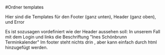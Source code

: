 #Ordner templates 

Hier sind die Templates für den Footer (ganz unten), Header (ganz oben), und Error

Es ist sozusagen vordefiniert wie der Header aussehen soll: In unserem Fall mit dem Login und links die Beschriftung "Ines Schönbrunn Terminkalender"
Im footer steht nichts drin , aber kann einfach durch html hinzugefügt werden.
